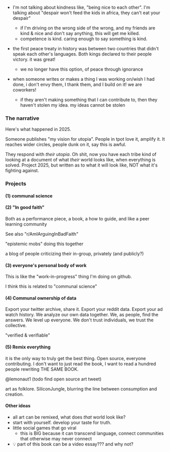 ---
---

- I'm not talking about kindness like, "being nice to each other". I'm talking about "despair won't feed the kids in africa, they can't eat your despair"
	- if I'm driving on the wrong side of the wrong, and my friends are kind & nice and don't say anything, this will get me killed. 
	- competence is kind. caring enough to say something is kind.


- the first peace treaty in history was between two countries that didn't speak each other's languages. Both kings declared to their people victory. it was great!
	- we no longer have this option, of peace through ignorance

- when someone writes or makes a thing I was working on/wish I had done, i don't envy them, I thank them, and I build on it! we are coworkers!
	- if they aren't making something that I can contribute to, then they haven't stolen my idea. my ideas cannot be stolen

### The narrative

Here's what happened in 2025.

Someone publishes "my vision for utopia". People in tpot love it, amplify it. It reaches wider circles, people dunk on it, say this is awful.

They respond with _their utopia_. Oh shit, now you have each tribe kind of looking at a document of what _their_ world looks like, when everything is solved. Project 2025, but written as to what it will look like, NOT what it's fighting against.



### Projects

#### (1) communal science 


#### (2) "In good faith"

Both as a performance piece, a book, a how to guide, and like a peer learning community

See also "r/AmIArguingInBadFaith"

"epistemic mobs" doing this together

a blog of people criticizing their in-group, privately (and publicly?)

#### (3) everyone's personal body of work

This is like the "work-in-progress" thing I'm doing on github.

I think this is related to "communal science"

#### (4) Communal ownership of data

Export your twitter archive, share it. Export your reddit data. Export your ad watch history. We analyze our own data together. We, as people, find the answers. We level up everyone. We don't trust individuals, we trust the collective. 

"verified & verifiable"

#### (5) Remix everything

it is the only way to truly get the best thing. Open source, everyone contributing. I don't want to just read the book, I want to read a hundred people rewriting THE SAME BOOK.

@lemonaut1 (todo find open source art tweet)

art as folklore. SiliconJungle, blurring the line between consumption and creation. 

#### Other ideas

- all art can be remixed, what does *that* world look like?
- start with yourself. develop your taste for truth. 
- little social games that go viral
	- this is BIG because it can transcend language, connect communities that otherwise may never connect 
- 💡 part of this book can be a video essay??? and why not?